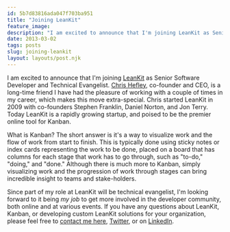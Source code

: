 ```yaml
---
id: 5b7d83816ada047f703ba951
title: "Joining LeanKit"
feature_image:
description: "I am excited to announce that I'm joining LeanKit as Senior Software Developer and Technical Evangelist. Chris Hefley, co-founder and CEO,…"
date: 2013-03-02
tags: posts
slug: joining-leankit
layout: layouts/post.njk
---
```


I am excited to announce that I'm joining [LeanKit](http://leankit.com) as Senior Software Developer and Technical Evangelist. [Chris Hefley](http://www.linkedin.com/in/chrishefley), co-founder and CEO, is a long-time friend I have had the pleasure of working with a couple of times in my career, which makes this move extra-special. Chris started LeanKit in 2009 with co-founders Stephen Franklin, Daniel Norton, and Jon Terry. Today LeanKit is a rapidly growing startup, and poised to be the premier online tool for Kanban.

What is Kanban? The short answer is it's a way to visualize work and the flow of work from start to finish. This is typically done using sticky notes or index cards representing the work to be done, placed on a board that has columns for each stage that work has to go through, such as "to-do," "doing," and "done." Although there is much more to Kanban, simply visualizing work and the progression of work through stages can bring incredible insight to teams and stake-holders.

Since part of my role at LeanKit will be technical evangelist, I'm looking forward to it being _my job_ to get more involved in the developer community, both online and at various events. If you have any questions about LeanKit, Kanban, or developing custom LeanKit solutions for your organization, please feel free to [contact me here](/about/), [Twitter](https://x.com/reverentgeek), or on [LinkedIn](https://www.linkedin.com/in/davidneal/).
